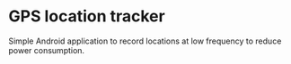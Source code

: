 # GPS location tracker

Simple Android application to record locations at low frequency to reduce power consumption.
